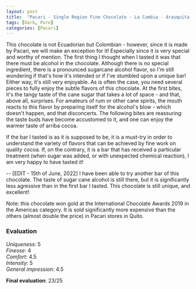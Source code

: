```yaml
---
layout: post
title:  "Pacari - Single Region Fine Chocolate - La Cumbia - Arauquita - 70% Cacao"
tags: [Dark, Pure] 
categories: [Pacari]
---
```


This chocolate is not Ecuadorian but Colombian - however, since it is made by Pacari, we will make an exception for it!
Especially since it is very special and worthy of mention. The first thing I thought when I tasted it was that there must be alcohol in the chocolate. Although there is no special ingredient, there is a pronounced sugarcane alcohol flavor, so I'm still wondering if that's how it's intended or if I've stumbled upon a unique bar!  Either way, it's still very enjoyable.
As is often the case, you need several pieces to fully enjoy the subtle flavors of this chocolate. At the first bites, it's the tangy taste of the cane sugar that takes a lot of space - and that, above all, surprises. For amateurs of rum or other cane spirits, the mouth reacts to this flavor by preparing itself for the alcohol's blow - which doesn't happen, and that disconcerts. The following bites are reassuring: the taste buds have become accustomed to it, and one can enjoy the warmer taste of arriba cocoa.

If the bar I tasted is as it is supposed to be, it is a must-try in order to understand the variety of flavors that can be achieved by fine work on quality cocoa. If, on the contrary, it is a bar that has received a particular treatment (when sugar was added, or with unexpected chemical reaction), I am very happy to have tasted it!

--
[EDIT - 15th of June, 2022] I have been able to try another bar of this chocolate. The taste of sugar cane alcohol is still there, but it is significantly less agressive than in the first bar I tasted. This chocolate is still unique, and excellent!

Note: this chocolate won gold at the International Chocolate Awards 2019 in the Americas category. It is sold significantly more expensive than the others (almost double the price) in Pacari stores in Quito.


### Evaluation

_Uniqueness_: 5  
_Finesse_: 4  
_Comfort_: 4.5  
_Intensity_: 5  
_General impression_: 4.5

**Final evaluation**: 23/25